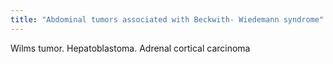 ```yaml
---
title: "Abdominal tumors associated with Beckwith- Wiedemann syndrome"
---
```

Wilms tumor. Hepatoblastoma. Adrenal cortical carcinoma

